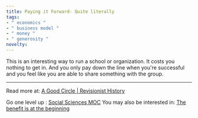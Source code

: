 ```yaml
---
title: Paying it Forward- Quite literally
tags:
- " economics "
- " business model "
- " money "
- " generosity "
novelty:
---
```


This  is an interesting way to run a school or organization. It costs you nothing to get in. And you only pay down the line when you're successful and you feel like you are able to share something with the group.

----

Read more at: [A Good Circle | Revisionist History](https://www.pushkin.fm/podcasts/revisionist-history/a-good-circle)

Go one level up : [Social Sciences MOC](Maps/Social%20Sciences%20MOC.md)
You may also be interested in: [The benefit is at the beginning](The%20benefit%20is%20at%20the%20beginning.md)